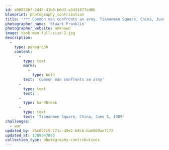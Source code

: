 ```yaml
---
id: a088326f-2d48-41b0-b0d3-a3431077ed0b
blueprint: photography_contribution
title: '*** Common man confronts an army. Tiananmen Square, China, June 5, 1989'
photographer_name: 'Stuart Franklin'
photographer_website: unknown
image: tank-man-full-size-2.jpg
description:
  -
    type: paragraph
    content:
      -
        type: text
        marks:
          -
            type: bold
        text: 'Common man confronts an army'
      -
        type: text
        text: .
      -
        type: hardBreak
      -
        type: text
        text: 'Tiananmen Square, China, June 5, 1989'
challenges:
  - war
updated_by: 46c097c5-771c-49e2-b8c6-ba6009ae7172
updated_at: 1709947893
collection_type: photography-contributions
---
```

